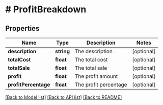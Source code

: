 # # ProfitBreakdown

## Properties

Name | Type | Description | Notes
------------ | ------------- | ------------- | -------------
**description** | **string** | The description | [optional]
**totalCost** | **float** | The total cost | [optional]
**totalSale** | **float** | The total sale | [optional]
**profit** | **float** | The profit amount | [optional]
**profitPercentage** | **float** | The profit percentage | [optional]

[[Back to Model list]](../../README.md#models) [[Back to API list]](../../README.md#endpoints) [[Back to README]](../../README.md)
